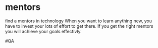 # mentors
find a mentors in technology
When you want to learn anything new, you have to invest your lots of effort to get there. If you get the right mentors you will achieve your goals effectivly.

#QA